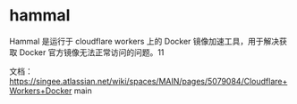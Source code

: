 # hammal

Hammal 是运行于 cloudflare workers 上的 Docker 镜像加速工具，用于解决获取 Docker 官方镜像无法正常访问的问题。11

文档： https://singee.atlassian.net/wiki/spaces/MAIN/pages/5079084/Cloudflare+Workers+Docker main

